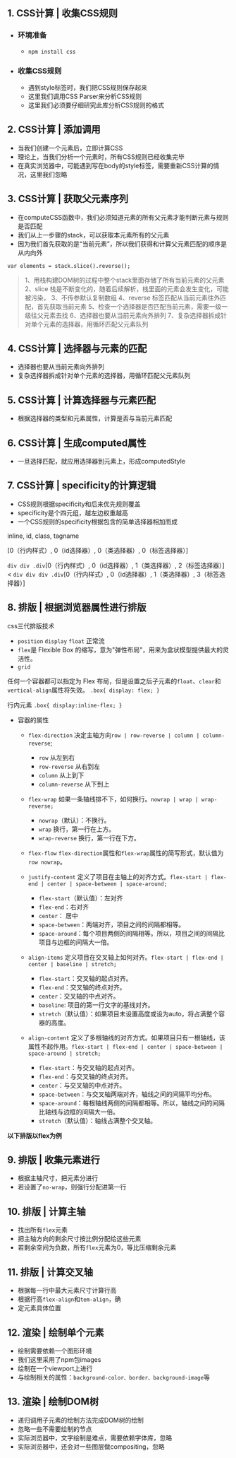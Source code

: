## 1. CSS计算 | 收集CSS规则

* ### 环境准备
	* `npm install css`

* ### 收集CSS规则
	* 遇到style标签时，我们把CSS规则保存起来
	* 这里我们调用CSS Parser来分析CSS规则
	* 这里我们必须要仔细研究此库分析CSS规则的格式

## 2. CSS计算 | 添加调用

* 当我们创建一个元素后，立即计算CSS
* 理论上，当我们分析一个元素时，所有CSS规则已经收集完毕
* 在真实浏览器中，可能遇到写在body的style标签，需要重新CSS计算的情况，这里我们忽略


## 3. CSS计算 | 获取父元素序列

* 在computeCSS函数中，我们必须知道元素的所有父元素才能判断元素与规则是否匹配
* 我们从上一步骤的stack，可以获取本元素所有的父元素
* 因为我们首先获取的是“当前元素”，所以我们获得和计算父元素匹配的顺序是从内向外

`var elements = stack.slice().reverse();`

> 1、用栈构建DOM树的过程中整个stack里面存储了所有当前元素的父元素
2、slice 栈是不断变化的，随着后续解析，栈里面的元素会发生变化，可能被污染，
3、不传参默认复制数组
4、reverse 标签匹配从当前元素往外匹配，首先获取当前元素
5、检查一个选择器是否匹配当前元素，需要一级一级往父元素去找
6、选择器也要从当前元素向外排列
7、复杂选择器拆成针对单个元素的选择器，用循环匹配父元素队列

## 4. CSS计算 | 选择器与元素的匹配

* 选择器也要从当前元素向外排列
* 复杂选择器拆成针对单个元素的选择器，用循环匹配父元素队列

## 5. CSS计算 | 计算选择器与元素匹配

* 根据选择器的类型和元素属性，计算是否与当前元素匹配

## 6. CSS计算 | 生成computed属性

* 一旦选择匹配，就应用选择器到元素上，形成computedStyle

## 7. CSS计算 | specificity的计算逻辑

* CSS规则根据specificity和后来优先规则覆盖
* specificity是个四元组，越左边权重越高
* 一个CSS规则的specificity根据包含的简单选择器相加而成

inline, id, class, tagname

[0（行内样式）, 0（id选择器）, 0（类选择器）, 0（标签选择器）]

`div div .div`[0（行内样式）, 0（id选择器）, 1（类选择器）, 2（标签选择器）]
<
`div div div .div`[0（行内样式）, 0（id选择器）, 1（类选择器）, 3（标签选择器）]

## 8. 排版 | 根据浏览器属性进行排版
css三代排版技术

* `position` `display` `float` 正常流
* `flex`是 Flexible Box 的缩写，意为"弹性布局"，用来为盒状模型提供最大的灵活性。
* `grid`

任何一个容器都可以指定为 Flex 布局，但是设置之后子元素的`float`、`clear`和`vertical-align`属性将失效。
`.box{
  display: flex;
}`

行内元素
`.box{
  display:inline-flex;
}`

* 容器的属性
	* `flex-direction` 决定主轴方向`row | row-reverse | column | column-reverse`;
		* `row` 从左到右
		* `row-reverse` 从右到左
		* `column` 从上到下
		* `column-reverse` 从下到上

	* `flex-wrap` 如果一条轴线排不下，如何换行。`nowrap | wrap | wrap-reverse;`
		* `nowrap`（默认）：不换行。
		* `wrap` 换行，第一行在上方。
		* `wrap-reverse` 换行，第一行在下方。

	* `flex-flow` `flex-direction`属性和`flex-wrap`属性的简写形式，默认值为`row nowrap`。

	* `justify-content` 定义了项目在主轴上的对齐方式。`flex-start | flex-end | center | space-between | space-around;`
		 * `flex-start`（默认值）：左对齐
		 * `flex-end`：右对齐
		 * `center`： 居中
		 * `space-between`：两端对齐，项目之间的间隔都相等。
		 * `space-around`：每个项目两侧的间隔相等。所以，项目之间的间隔比项目与边框的间隔大一倍。

	* `align-items` 定义项目在交叉轴上如何对齐。`flex-start | flex-end | center | baseline | stretch;`
		* `flex-start`：交叉轴的起点对齐。
		* `flex-end`：交叉轴的终点对齐。
		* `center`：交叉轴的中点对齐。
		* `baseline`: 项目的第一行文字的基线对齐。
		* `stretch`（默认值）：如果项目未设置高度或设为auto，将占满整个容器的高度。

	* `align-content` 定义了多根轴线的对齐方式。如果项目只有一根轴线，该属性不起作用。`flex-start | flex-end | center | space-between | space-around | stretch;`
		* `flex-start`：与交叉轴的起点对齐。
		* `flex-end`：与交叉轴的终点对齐。
		* `center`：与交叉轴的中点对齐。
		* `space-between`：与交叉轴两端对齐，轴线之间的间隔平均分布。
		* `space-around`：每根轴线两侧的间隔都相等。所以，轴线之间的间隔比轴线与边框的间隔大一倍。
		* `stretch`（默认值）：轴线占满整个交叉轴。


**以下排版以flex为例**



## 9. 排版 | 收集元素进行

* 根据主轴尺寸，把元素分进行
* 若设置了`no-wrap`，则强行分配进第一行

## 10. 排版 | 计算主轴

* 找出所有`flex`元素
* 把主轴方向的剩余尺寸按比例分配给这些元素
* 若剩余空间为负数，所有`flex`元素为0，等比压缩剩余元素

## 11. 排版 | 计算交叉轴

* 根据每一行中最大元素尺寸计算行高
* 根据行高`flex-align`和`tem-align`，确
* 定元素具体位置

## 12. 渲染 | 绘制单个元素

* 绘制需要依赖一个图形环境
* 我们这里采用了npm包images
* 绘制在一个viewport上进行
* 与绘制相关的属性：`background-color、border、background-image`等

## 13. 渲染 | 绘制DOM树

* 递归调用子元素的绘制方法完成DOM树的绘制
* 忽略一些不需要绘制的节点
* 实际浏览器中，文字绘制是难点，需要依赖字体库，忽略
* 实际浏览器中，还会对一些图层做compositing，忽略